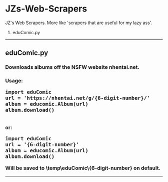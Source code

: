 # JZs-Web-Scrapers
JZ's Web Scrapers. More like 'scrapers that are useful for my lazy ass'.
<ol>
    <li>eduComic.py</li>
</ol>


<hr>

<h2>eduComic.py</h2>
<h3>Downloads albums off the NSFW website nhentai.net.<h3>
Usage:
<br>
<pre>
import eduComic
url = 'https://nhentai.net/g/{6-digit-number}/'
album = educomic.Album(url)
album.download()
</pre>
<br>
or:
<br>
<pre>
import eduComic
url = '{6-digit-number}'
album = educomic.Album(url)
album.download()
</pre>
Will be saved to \temp\eduComic\{6-digit-number} on default.

<hr>